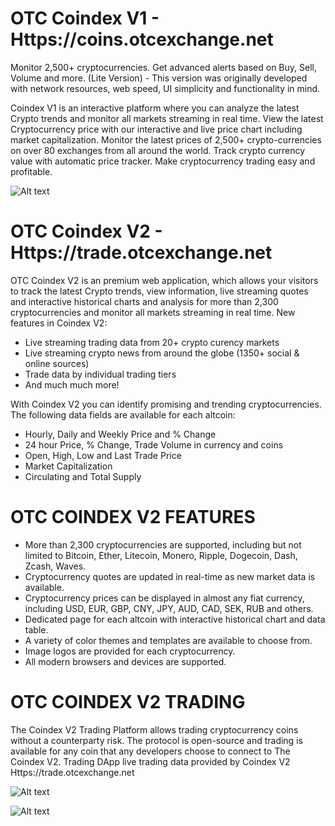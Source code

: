 # OTC Coindex V1 - Https://coins.otcexchange.net

Monitor 2,500+ cryptocurrencies. Get advanced alerts based on Buy, Sell, Volume and more. (Lite Version) - This version was originally developed with network resources, web speed, UI simplicity and functionality in mind.  

Coindex V1 is an interactive platform where you can analyze the latest Crypto trends and monitor all markets streaming in real time. View the latest Cryptocurrency price with our interactive and live price chart including market capitalization. Monitor the latest prices of 2,500+ crypto-currencies on over 80 exchanges from all around the world. Track crypto currency value with automatic price tracker. Make cryptocurrency trading easy and profitable.

![Alt text](https://github.com/OTCExchange/OTCE-COINDEX/blob/master/coindex-slide-three.png?raw=true "OTC Coindex Screenshot Main Window")

# OTC Coindex V2 - Https://trade.otcexchange.net

OTC Coindex V2 is an premium web application, which allows your visitors to track the latest Crypto trends, view information, live streaming quotes and interactive historical charts and analysis for more than 2,300 cryptocurrencies and monitor all markets streaming in real time. New features in Coindex V2:

- Live streaming trading data from 20+ crypto curency markets
- Live streaming crypto news from around the globe (1350+ social & online sources)
- Trade data by individual trading tiers
- And much much more!

With Coindex V2 you can identify promising and trending cryptocurrencies. The following data fields are available for each altcoin:

- Hourly, Daily and Weekly Price and % Change
- 24 hour Price, % Change, Trade Volume in currency and coins
- Open, High, Low and Last Trade Price
- Market Capitalization
- Circulating and Total Supply 

# OTC COINDEX V2 FEATURES

- More than 2,300 cryptocurrencies are supported, including but not limited to Bitcoin, Ether, Litecoin, Monero, Ripple, Dogecoin, Dash, Zcash, Waves.
- Cryptocurrency quotes are updated in real-time as new market data is available.
- Cryptocurrency prices can be displayed in almost any fiat currency, including USD, EUR, GBP, CNY, JPY, AUD, CAD, SEK, RUB and others.
- Dedicated page for each altcoin with interactive historical chart and data table.
- A variety of color themes and templates are available to choose from.
- Image logos are provided for each cryptocurrency.
- All modern browsers and devices are supported.

# OTC COINDEX V2 TRADING

The Coindex V2 Trading Platform allows trading cryptocurrency coins without a counterparty risk.  The protocol is open-source and trading is available for any coin that any developers choose to connect to The Coindex V2. Trading DApp live trading data provided by Coindex V2 Https://trade.otcexchange.net

![Alt text](https://github.com/OTCExchange/OTCE-COINDEX/blob/master/coindex-slide-one.jpg?raw=true "OTC Coindex Screenshot Main Window")

![Alt text](https://github.com/OTCExchange/OTCE-COINDEX/blob/master/coindex-slide-two.jpg?raw=true "OTC Coindex Screenshot Coin Detail Window")
